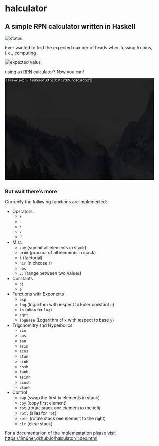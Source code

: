 # halculator
A simple RPN calculator written in Haskell
---
![status](https://travis-ci.org/tim6her/halculator.svg?branch=master)

Ever wanted to find the expected number of heads when 
tossing 5 coins, i. e., computing

![expected value](http://latex.univie.ac.at/?%5Cmathbb%20E%5Cleft%5B%5Cmathrm%7BBinom%7D%5Cleft%285,%20%5Cfrac%7B1%7D%7B2%7D%5Cright%29%5Cright%5D%20%3D%20%5Csum_%7Bi%3D0%7D%5E5%20i%20%7B5%20i%20%5Cchoose%20i%7D%20%5Cleft%28%5Cfrac%7B1%7D%7B2%7D%5Cright%29%5E5),

using an [RPN](https://en.wikipedia.org/wiki/Reverse_Polish_notation) calculator? Now you can!

![screen2](docs/screen2.gif)

### But wait there's more

Currently the following functions are implemented:

* Operators
  * `+`
  * `-`
  * `*`
  * `/`
  * `^`
* Misc
  * `sum` (sum of all elements in stack)
  * `prod` (product of all elements in stack)
  * `!` (factorial)
  * `nCr` (n choose r)
  * `abs`
  * `..` (range between two values)
* Constants
  * `pi`
  * `e`
* Functions with Exponents
  * `exp`
  * `log` (logarithm with respect to Euler constant `e`)
  * `ln` (alias for `log`)
  * `sqrt`
  * `logBase` (Logarithm of `x` with respect to base `y`)
* Trigonomitry and Hyperbolics
  * `sin`
  * `cos`
  * `tan`
  * `asin`
  * `acos`
  * `atan`
  * `sinh`
  * `cosh`
  * `tanh`
  * `asinh`
  * `acosh`
  * `atanh`
* Control
  * `swp` (swap the first to elements in stack)
  * `cpy` (copy first element)
  * `rot` (rotate stack one element to the left)
  * `rotl` (alias for `rot`)
  * `rotr` (rotate stack one element to the right)
  * `clr` (clear stack)

For a documentation of the implementation please visit https://tim6her.github.io/halculator/index.html